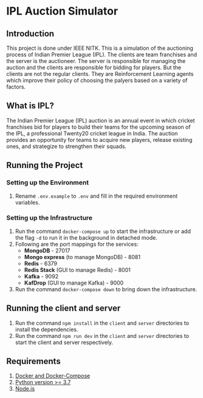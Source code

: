 # IPL Auction Simulator
## Introduction
This project is done under IEEE NITK. This is a simulation of the auctioning process of Indian Premier League (IPL). The clients are team franchises and the server is the auctioneer. The server is responsible for managing the auction and the clients are responsible for bidding for players. But the clients are not the regular clients. They are Reinforcement Learning agents which improve their policy of choosing the palyers based on a variety of factors.

## What is IPL?
The Indian Premier League (IPL) auction is an annual event in which cricket franchises bid for players to build their teams for the upcoming season of the IPL, a professional Twenty20 cricket league in India. The auction provides an opportunity for teams to acquire new players, release existing ones, and strategize to strengthen their squads.

## Running the Project

### Setting up the Environment
1. Rename ``.env.example`` to ``.env`` and fill in the required environment variables.

### Setting up the Infrastructure
1. Run the command ``docker-compose up`` to start the infrastructure or add the flag ``-d`` to run it in the background in detached mode.
2. Following are the port mappings for the services:
    - **MongoDB** - 27017
    - **Mongo express** (to manage MongoDB) - 8081
    - **Redis** - 6379
    - **Redis Stack** (GUI to manage Redis) - 8001
    - **Kafka** - 9092
    - **KafDrop** (GUI to manage Kafka) - 9000
3. Run the command ``docker-compose down`` to bring down the infrastructure.

## Running the client and server
1. Run the command ``npm install`` in the ``client`` and ``server`` directories to install the dependencies.
2. Run the command ``npm run dev`` in the ``client`` and ``server`` directories to start the client and server respectively.

## Requirements 
1. [Docker and Docker-Compose](https://docs.docker.com/get-docker/)
2. [Python version >= 3.7](https://www.python.org/downloads/)
2. [Node.js](https://nodejs.org/en/download/)

